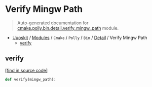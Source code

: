 # Verify Mingw Path

> Auto-generated documentation for [cmake.polly.bin.detail.verify_mingw_path](../../../../../cmake/polly/bin/detail/verify_mingw_path.py) module.

- [Uuoskit](../../../../README.md#uuoskit-index) / [Modules](../../../../MODULES.md#uuoskit-modules) / `Cmake` / `Polly` / `Bin` / [Detail](index.md#detail) / Verify Mingw Path
    - [verify](#verify)

## verify

[[find in source code]](../../../../../cmake/polly/bin/detail/verify_mingw_path.py#L7)

```python
def verify(mingw_path):
```

